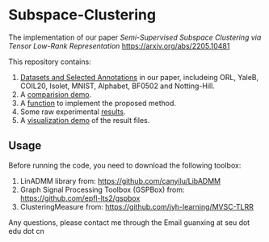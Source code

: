 # Subspace-Clustering
The implementation of our paper *Semi-Supervised Subspace Clustering via Tensor Low-Rank Representation*
https://arxiv.org/abs/2205.10481

This repository contains:

1. [Datasets and Selected Annotations](data) in our paper, includeing ORL, YaleB, COIL20, Isolet, MNIST, Alphabet, BF0502 and Notting-Hill.
2. A [comparision demo](demo_parallel.m).
3. A [function](tlrr_tnn_new.m) to implement the proposed method.
4. Some raw experimental [results](result).
5. A [visualization demo](Visualization_demo_parallel.m) of the result files.

## Usage

Before running the code, you need to download the following toolbox:
1. LinADMM library from: https://github.com/canyilu/LibADMM
2. Graph Signal Processing Toolbox (GSPBox) from: https://github.com/epfl-lts2/gspbox
3. ClusteringMeasure from: https://github.com/jyh-learning/MVSC-TLRR

Any questions, please contact me through the Email guanxing at seu dot edu dot cn
